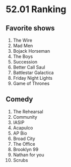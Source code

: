 # 52.01 Ranking
## Favorite shows
1. The Wire
2. Mad Men
3. Bojack Horseman
4. The Boys
5. Succession
6. Better Call Saul
7. Battlestar Galactica
8. Friday Night Lights
10. Game of Thrones

## Comedy
1. The Rehearsal
2. Community
3. IASIP
4. Acapulco
5. AP Bio
6. Broad City
7. The Office
8. Brooklyn 99
9. Nathan for you
10. Scrubs
